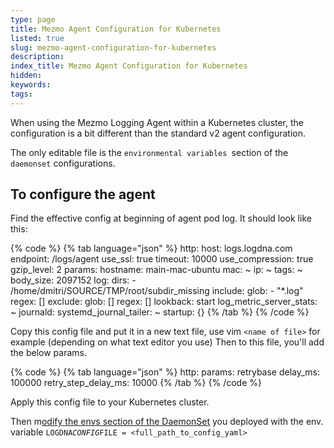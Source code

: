 ```yaml
---
type: page
title: Mezmo Agent Configuration for Kubernetes
listed: true
slug: mezmo-agent-configuration-for-kubernetes
description: 
index_title: Mezmo Agent Configuration for Kubernetes
hidden: 
keywords: 
tags: 
---
```


When using the Mezmo Logging Agent within a Kubernetes cluster, the configuration is a bit different than the standard v2 agent configuration.

The only editable file is the `environmental variables `section of the `daemonset` configurations. 

## To configure the agent

Find the effective config at beginning of agent pod log. It should look like this:

{% code %}
{% tab language="json" %}
http:
  host: logs.logdna.com
  endpoint: /logs/agent
  use_ssl: true
  timeout: 10000
  use_compression: true
  gzip_level: 2
  params:
    hostname: main-mac-ubuntu
    mac: ~
    ip: ~
    tags: ~
  body_size: 2097152
log:
  dirs:
    - /home/dmitri/SOURCE/TMP/root/subdir_missing
  include:
    glob:
      - "*.log"
    regex: []
  exclude:
    glob: []
    regex: []
  lookback: start
  log_metric_server_stats: ~
journald:
  systemd_journal_tailer: ~
startup: {}
{% /tab %}
{% /code %}

Copy this config file and put it in a new text file, use vim `<name of file>` for example (depending on what text editor you use) Then to this file, you'll add the below params.

{% code %}
{% tab language="json" %}
http: 
	params: 
		retrybase delay_ms: 100000 
		retry_step_delay_ms: 10000
{% /tab %}
{% /code %}

Apply this config file to your Kubernetes cluster.

Then m[odify the envs section of the DaemonSet](https://github.com/logdna/logdna-agent-v2#configuring-the-environment)  you deployed with the env. variable `LOGDNA`_`CONFIG`_`FILE = <full_path_to_config_yaml>`